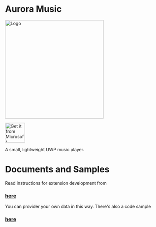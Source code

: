 # Aurora Music


<img height="320" src="https://i.loli.net/2017/12/30/5a479416604d9.png" alt="Logo" />


<a href="https://www.microsoft.com/store/apps/9NBLGGH6JVDT?ocid=badge"><img height="64" src="https://assets.windowsphone.com/85864462-9c82-451e-9355-a3d5f874397a/English_get-it-from-MS_InvariantCulture_Default.png" alt="Get it from Microsoft" /></a>


A small, lightweight UWP music player.

# Documents and Samples
Read instructions for extension development from 
### [here](./Documentation)
You can provider your own data in this way. There's also a code sample 
### [here](./Samples)

